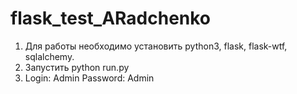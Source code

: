 ﻿flask_test_ARadchenko
=====================

1. Для работы необходимо установить python3, flask, flask-wtf, sqlalchemy.
2. Запустить python run.py
3. Login: Admin Password: Admin
